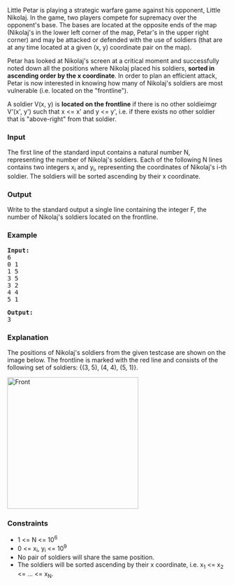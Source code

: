 <p>Little Petar is playing a strategic warfare game against his opponent, Little Nikolaj. In the game, two players compete for supremacy over the opponent's base. The bases are located at the opposite ends of the map (Nikolaj's in the lower left corner of the map, Petar's in the upper right corner) and may be attacked or defended with the use of soldiers (that are at any time located at a given (x, y) coordinate pair on the map).</p>
<p>Petar has looked at Nikolaj's screen at a critical moment and successfully noted down all the positions where Nikolaj placed his soldiers, <strong>sorted in ascending order by the x coordinate</strong>. In order to plan an efficient attack, Petar is now interested in knowing how many of Nikolaj's soldiers are most vulnerable (i.e. located on the "frontline").</p>
<p>A soldier V(x, y) is <strong>located on the frontline</strong> if there is no other soldieimgr V'(x', y') such that x &lt;= x' and y &lt;= y', i.e. if there exists no other soldier that is "above-right" from that soldier.</p>
<h3>Input</h3>
<p>The first line of the standard input contains a natural number N, representing the number of Nikolaj's soldiers. Each of the following N lines contains two integers x<sub>i</sub> and y<sub>i</sub>, representing the coordinates of Nikolaj's i-th soldier. The soldiers will be sorted ascending by their x coordinate.</p>
<h3>Output</h3>
<p>Write to the standard output a single line containing the integer F, the number of Nikolaj's soldiers located on the frontline.</p>
<h3>Example</h3>
<pre><strong>Input:<br></strong>6<br>0 1<br>1 5<br>3 5<br>3 2<br>4 4<br>5 1</pre>
<pre><strong>Output:</strong>
3
</pre>
<h3>Explanation</h3>
<p>The positions of Nikolaj's soldiers from the given testcase are shown on the image below. The frontline is marked with the red line and consists of the following set of soldiers: {(3, 5), (4, 4), (5, 1)}.</p>
<p><img src="../../../../../../content/simes:FRONT.png" alt="Front" width="300" height="301"></p>
<h3>Constraints</h3>
<ul>
<li>1 &lt;= N &lt;= 10<sup>6</sup></li>
<li>0 &lt;= x<sub>i</sub>, y<sub>i</sub> &lt;= 10<sup>9</sup></li>
<li>No pair of soldiers will share the same position.</li>
<li>The soldiers will be sorted ascending by their x coordinate, i.e. x<sub>1</sub> &lt;= x<sub>2</sub> &lt;= ... &lt;= x<sub>N</sub>.</li>
</ul>